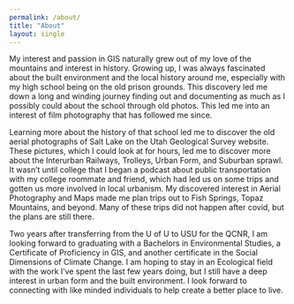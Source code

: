 ```yaml
---
permalink: /about/
title: "About"
layout: single
---
```

My interest and passion in GIS naturally grew out of my love of the mountains and interest in history. Growing up, I was always fascinated about the built environment and the local history around me, especially with my high school being on the old prison grounds. This discovery led me down a long and winding journey finding out and documenting as much as I possibly could about the school through old photos. This led me into an interest of film photography that has followed me since.

Learning more about the history of that school led me to discover the old aerial photographs of Salt Lake on the Utah Geological Survey website. These pictures, which I could look at for hours, led me to discover more about the Interurban Railways, Trolleys, Urban Form, and Suburban sprawl. It wasn’t until college that I began a podcast about public transportation with my college roommate and friend, which had led us on some trips and gotten us more involved in local urbanism. My discovered interest in Aerial Photography and Maps made me plan trips out to Fish Springs, Topaz Mountains, and beyond. Many of these trips did not happen after covid, but the plans are still there. 

Two years after transferring from the U of U to USU for the QCNR, I am looking forward to graduating with a Bachelors in Environmental Studies, a Certificate of Proficiency in GIS, and another certificate in the Social Dimensions of Climate Change. I am hoping to stay in an Ecological field with the work I’ve spent the last few years doing, but I still have a deep interest in urban form and the built environment. I look forward to connecting with like minded individuals to help create a better place to live.

